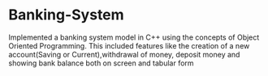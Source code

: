 # Banking-System
Implemented a banking system model in C++ using the concepts of Object Oriented Programming. This included features like the creation of a new account(Saving or Current),withdrawal of money, deposit money and showing bank balance both on screen and tabular form

